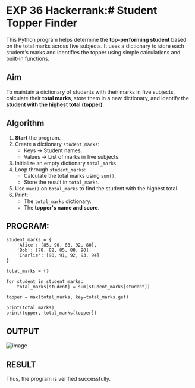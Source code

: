 # EXP 36 Hackerrank:#  Student Topper Finder

This Python program helps determine the **top-performing student** based on the total marks across five subjects. It uses a dictionary to store each student’s marks and identifies the topper using simple calculations and built-in functions.


##  Aim

To maintain a dictionary of students with their marks in five subjects, calculate their **total marks**, store them in a new dictionary, and identify the **student with the highest total (topper)**.


## Algorithm

1. **Start** the program.
2. Create a dictionary `student_marks`:
   - Keys → Student names.
   - Values → List of marks in five subjects.
3. Initialize an empty dictionary `total_marks`.
4. Loop through `student_marks`:
   - Calculate the total marks using `sum()`.
   - Store the result in `total_marks`.
5. Use `max()` on `total_marks` to find the student with the highest total.
6. Print:
   - The `total_marks` dictionary.
   - The **topper's name and score**.



##  PROGRAM:
```
student_marks = {
    'Alice': [85, 90, 88, 92, 80],
    'Bob': [78, 82, 85, 88, 90],
    'Charlie': [90, 91, 92, 93, 94]
}

total_marks = {}

for student in student_marks:
    total_marks[student] = sum(student_marks[student])

topper = max(total_marks, key=total_marks.get)

print(total_marks)
print(topper, total_marks[topper])
```

## OUTPUT
![image](https://github.com/user-attachments/assets/660c8b7d-5faa-4be5-850c-50bec3cb1ab0)

## RESULT
Thus, the program is verified successfully.

